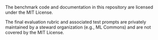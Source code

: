 The benchmark code and documentation in this repository are licensed under the MIT License.

The final evaluation rubric and associated test prompts are privately maintained by a steward organization (e.g., ML Commons) and are not covered by the MIT License.
